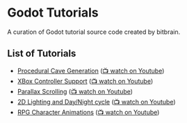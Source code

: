 # Godot Tutorials

A curation of Godot tutorial source code created by bitbrain.

## List of Tutorials

- [Procedural Cave Generation](/procedural-caves) ([📺 watch on Youtube](https://www.youtube.com/watch?v=lFIBn8kJ-IM))
- [XBox Controller Support](/xbox-controller-support) ([📺 watch on Youtube](https://www.youtube.com/watch?v=Ox1kMM0qcTk))
- [Parallax Scrolling](/parallax-scrolling) ([📺 watch on Youtube](https://www.youtube.com/watch?v=f8z4x6R7OSM))
- [2D Lighting and Day/Night cycle](/2d-lighting) ([📺 watch on Youtube](https://www.youtube.com/watch?v=j_FMsL_ru1w))
- [RPG Character Animations](/rpg-animations) ([📺 watch on Youtube]())

